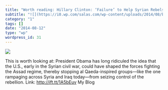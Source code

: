 ```yaml
---
title: "Worth reading: Hillary Clinton: ‘Failure’ to Help Syrian Rebels Led to the Rise of ISIS"
subtitle: "![](https://i0.wp.com/salas.com/wp-content/uploads/2014/08/b66ed-1407848922617.jpg?w=584&ssl=1)"
category: "1"
tags: []
date: "2014-08-12"
type: "wp"
wordpress_id: 31
---
```

![](https://i0.wp.com/salas.com/wp-content/uploads/2014/08/b66ed-1407848922617.jpg?w=584&ssl=1)

This is worth looking at: President Obama has long ridiculed the idea that the U.S., early in the Syrian civil war, could have shaped the forces fighting the Assad regime, thereby stopping al Qaeda-inspired groups—like the one rampaging across Syria and Iraq today—from seizing control of the rebellion. Link: http://ift.tt/1A5bEuv My Blog